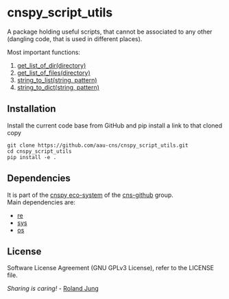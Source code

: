 # cnspy_script_utils

A package holding useful scripts, that cannot be associated to any other (dangling code, that is used in different places). 


Most important functions:
1. [get_list_of_dir(directory)](./directory_info.py)
1. [get_list_of_files(directory)](./directory_info.py)
1. [string_to_list(string, pattern)](./string_parser.py)
1. [string_to_dict(string, pattern)](./string_parser.py)

## Installation

Install the current code base from GitHub and pip install a link to that cloned copy
```
git clone https://github.com/aau-cns/cnspy_script_utils.git
cd cnspy_script_utils
pip install -e .
```

## Dependencies

It is part of the [cnspy eco-system](https://github.com/aau-cns/cnspy_eco_system_test) of the [cns-github](https://github.com/aau-cns) group.  
Main dependencies are:

* [re]()
* [sys]()
* [os]()


## License

Software License Agreement (GNU GPLv3  License), refer to the LICENSE file.

*Sharing is caring!* - [Roland Jung](https://github.com/jungr-ait)  
